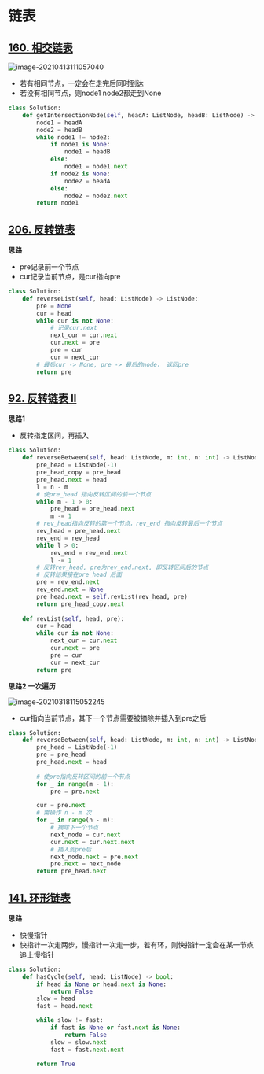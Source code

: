 # 链表

## [160. 相交链表](https://leetcode-cn.com/problems/intersection-of-two-linked-lists/)

![image-20210413111057040](https://gitee.com/sxy22/note_images/raw/master/image-20210413111057040.png)

+ 若有相同节点，一定会在走完后同时到达
+ 若没有相同节点，则node1 node2都走到None

```python
class Solution:
    def getIntersectionNode(self, headA: ListNode, headB: ListNode) -> ListNode:
        node1 = headA
        node2 = headB 
        while node1 != node2:
            if node1 is None:
                node1 = headB
            else:
                node1 = node1.next
            if node2 is None:
                node2 = headA
            else:
                node2 = node2.next
        return node1
```



## [206. 反转链表](https://leetcode-cn.com/problems/reverse-linked-list/)

**思路**

+ pre记录前一个节点
+ cur记录当前节点，是cur指向pre

```python
class Solution:
    def reverseList(self, head: ListNode) -> ListNode:
        pre = None 
        cur = head 
        while cur is not None:
            # 记录cur.next
            next_cur = cur.next
            cur.next = pre
            pre = cur 
            cur = next_cur
        # 最后cur -> None, pre -> 最后的node， 返回pre
        return pre 
```



## [92. 反转链表 II](https://leetcode-cn.com/problems/reverse-linked-list-ii/)

**思路1**

+ 反转指定区间，再插入

```python
class Solution:
    def reverseBetween(self, head: ListNode, m: int, n: int) -> ListNode:
        pre_head = ListNode(-1)
        pre_head_copy = pre_head
        pre_head.next = head 
        l = n - m
        # 使pre_head 指向反转区间的前一个节点
        while m - 1 > 0:
            pre_head = pre_head.next
            m -= 1
        # rev_head指向反转的第一个节点，rev_end 指向反转最后一个节点
        rev_head = pre_head.next
        rev_end = rev_head
        while l > 0:
            rev_end = rev_end.next
            l -= 1
        # 反转rev_head, pre为rev_end.next, 即反转区间后的节点
        # 反转结果接在pre_head 后面
        pre = rev_end.next
        rev_end.next = None
        pre_head.next = self.revList(rev_head, pre)
        return pre_head_copy.next
         
    def revList(self, head, pre):
        cur = head 
        while cur is not None:
            next_cur = cur.next
            cur.next = pre
            pre = cur 
            cur = next_cur
        return pre 
```



**思路2 一次遍历**

![image-20210318115052245](https://gitee.com/sxy22/note_images/raw/master/image-20210318115052245.png)

+ cur指向当前节点，其下一个节点需要被摘除并插入到pre之后

```python
class Solution:
    def reverseBetween(self, head: ListNode, m: int, n: int) -> ListNode:
        pre_head = ListNode(-1)
        pre = pre_head
        pre_head.next = head 
        
        # 使pre指向反转区间的前一个节点
        for _ in range(m - 1):
            pre = pre.next

        cur = pre.next
        # 需操作 n - m 次
        for _ in range(n - m):
            # 摘除下一个节点
            next_node = cur.next
            cur.next = cur.next.next
            # 插入到pre后
            next_node.next = pre.next
            pre.next = next_node
        return pre_head.next
```



## [141. 环形链表](https://leetcode-cn.com/problems/linked-list-cycle/)

**思路**

+ 快慢指针
+ 快指针一次走两步，慢指针一次走一步，若有环，则快指针一定会在某一节点追上慢指针



```python
class Solution:
    def hasCycle(self, head: ListNode) -> bool:
        if head is None or head.next is None:
            return False
        slow = head
        fast = head.next

        while slow != fast:
            if fast is None or fast.next is None:
                return False
            slow = slow.next
            fast = fast.next.next
        
        return True
```



